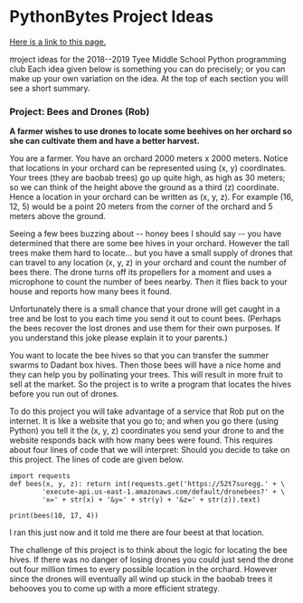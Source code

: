 # PythonBytes Project Ideas

[Here is a link to this page.](https://github.com/robfatland/pythonbytes/tree/master/projects)


$\pi$roject ideas for the 2018--2019 Tyee Middle School Python programming club
Each idea given below is something you can do precisely; or you can make up your
own variation on the idea. At the top of each section you will see a short summary.


### Project: Bees and Drones (Rob)

**A farmer wishes to use drones to locate some beehives on her orchard so she can cultivate them and have a better harvest.**

You are a farmer. You have an orchard 2000 meters x 2000 meters. Notice that locations in your orchard can be
represented using (x, y) coordinates. Your trees (they are baobab trees) go up quite high, as high as 30 meters; 
so we can think of the height above the ground as a third (z) coordinate. Hence a location in your orchard can
be written as (x, y, z). For example (16, 12, 5) would be a point 20 meters from the corner of the orchard and 
5 meters above the ground.  


Seeing a few bees buzzing about -- honey bees I should say -- you have determined that there are some bee hives 
in your orchard. However the tall trees make them hard to locate... but you have a small supply of drones that 
can travel to any location (x, y, z) in your orchard and count the number of bees there. The drone turns off its
propellers for a moment and uses a microphone to count the number of bees nearby. Then it flies back to your 
house and reports how many bees it found.


Unfortunately there is a small chance that your drone will get caught in a tree and be lost to you each time 
you send it out to count bees. (Perhaps the bees recover the lost drones and use them for their own purposes.
If you understand this joke please explain it to your parents.) 


You want to locate the bee hives so that you can transfer the summer swarms to Dadant box hives. Then those 
bees will have a nice home and they can help you by pollinating your trees. This will result in more fruit to
sell at the market. So the project is to write a program that locates the hives before you run out of drones.  


To do this project you will take advantage of a service that Rob put on the internet. It is like a website 
that you go to; and when you go there (using Python) you tell it the (x, y, z) coordinates you send your 
drone to and the website responds back with how many bees were found. This requires about four lines of 
code that we will interpret: Should you decide to take on this project. The lines of code are given below.


```
import requests
def bees(x, y, z): return int(requests.get('https://52t7suregg.' + \
        'execute-api.us-east-1.amazonaws.com/default/dronebees?' + \
        'x=' + str(x) + '&y=' + str(y) + '&z=' + str(z)).text)
    
print(bees(10, 17, 4))
```

I ran this just now and it told me there are four beest at that location.


The challenge of this project is to think about the logic for locating the bee hives. If there was no danger of
losing drones you could just send the drone out four million times to every possible location in the orchard. 
However since the drones will eventually all wind up stuck in the baobab trees it behooves you to come up with 
a more efficient strategy.
